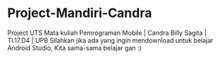 # Project-Mandiri-Candra
Project UTS Mata kuliah Pemrograman Mobile | Candra Billy Sagita | TI.17.D4 | UPB
Silahkan jika ada yang ingin mendownload untuk belajar Android Studio, Kita sama-sama belajar gan :)
